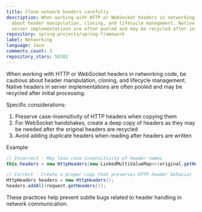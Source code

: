 ```yaml
---
title: Clone network headers carefully
description: When working with HTTP or WebSocket headers in networking code, be cautious
  about header manipulation, cloning, and lifecycle management. Native headers in
  server implementations are often pooled and may be recycled after initial processing.
repository: spring-projects/spring-framework
label: Networking
language: Java
comments_count: 3
repository_stars: 58382
---
```


When working with HTTP or WebSocket headers in networking code, be cautious about header manipulation, cloning, and lifecycle management. Native headers in server implementations are often pooled and may be recycled after initial processing.

Specific considerations:
1. Preserve case-insensitivity of HTTP headers when copying them
2. For WebSocket handshakes, create a deep copy of headers as they may be needed after the original headers are recycled
3. Avoid adding duplicate headers when reading after headers are written

Example:
```java
// Incorrect - May lose case-insensitivity of header names
this.headers = new HttpHeaders(new LinkedMultiValueMap<>(original.getHeaders()));

// Correct - Create a proper copy that preserves HTTP header behavior
HttpHeaders headers = new HttpHeaders();
headers.addAll(request.getHeaders());
```

These practices help prevent subtle bugs related to header handling in network communication.